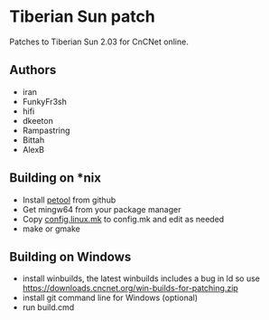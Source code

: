 Tiberian Sun patch
==================

Patches to Tiberian Sun 2.03 for CnCNet online.

Authors
-------
 - iran
 - FunkyFr3sh
 - hifi
 - dkeeton
 - Rampastring
 - Bittah
 - AlexB

Building on *nix
-----------------
 - Install [petool](https://github.com/CnCNet/petool) from github
 - Get mingw64 from your package manager
 - Copy [config.linux.mk](https://github.com/CnCNet/ts-patches/blob/master/config.linux.mk) to config.mk and edit as needed
 - make or gmake

Building on Windows
-------------------
 - install winbuilds, the latest winbuilds includes a bug in ld so use https://downloads.cncnet.org/win-builds-for-patching.zip
 - install git command line for Windows (optional)
 - run build.cmd
